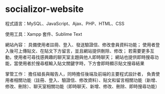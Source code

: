 # socializor-website

程式語言：MySQL、JavaScript、Ajax、PHP、HTML、CSS

使用工具：Xampp 套件、Sublime Text

網站內容：
具備使用者註冊、登入、發送驗證信、修改會員資料功能；
使用者登入後可上傳貼文、在貼文下方留言，並且網站提供刪除、修改；
若需要更多互動，使用者可尋找感興趣的聊天室主題與他人即時聊天；
網站也提供即時搜尋功能，當使用者於搜尋框輸入貼文關鍵字時，下方會即時顯示貼文搜尋結果

掌管工作：
擔任組長與報告人，同時擔任後端及前端的主要程式設計者，
負責使用者相關功能（註冊、登入、驗證信、修改資料）、貼文和留言相關功能（新增、修改、刪除）、聊天室相關功能（即時聊天、新增、修改、刪除、即時搜尋功能）
